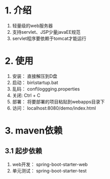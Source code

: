 # 1. 介绍
1. 轻量级的web服务器
2. 支持servlet、JSP少量javaEE规范
3. servlet程序要依赖于tomcat才能运行

# 2. 使用
1. 安装： 直接解压到D盘
2. 启动： bin\startup.bat
3. 乱码： conf\loggging.properties
4. 关闭: Ctrl + C
5. 部署： 将要部署的项目粘贴到webapps目录下
6. 访问： localhost:8080/demo/index.html

# 3. maven依赖
## 3.1 起步依赖
1. web开发：  spring-boot-starter-web
2. 单元测试： spring-boot-starter-test




